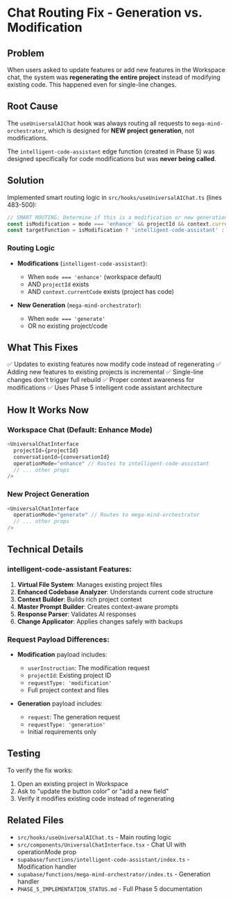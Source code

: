 # Chat Routing Fix - Generation vs. Modification

## Problem
When users asked to update features or add new features in the Workspace chat, the system was **regenerating the entire project** instead of modifying existing code. This happened even for single-line changes.

## Root Cause
The `useUniversalAIChat` hook was always routing all requests to `mega-mind-orchestrator`, which is designed for **NEW project generation**, not modifications.

The `intelligent-code-assistant` edge function (created in Phase 5) was designed specifically for code modifications but was **never being called**.

## Solution
Implemented smart routing logic in `src/hooks/useUniversalAIChat.ts` (lines 483-500):

```typescript
// SMART ROUTING: Determine if this is a modification or new generation
const isModification = mode === 'enhance' && projectId && context.currentCode;
const targetFunction = isModification ? 'intelligent-code-assistant' : 'mega-mind-orchestrator';
```

### Routing Logic
- **Modifications** (`intelligent-code-assistant`):
  - When `mode === 'enhance'` (workspace default)
  - AND `projectId` exists
  - AND `context.currentCode` exists (project has code)
  
- **New Generation** (`mega-mind-orchestrator`):
  - When `mode === 'generate'`
  - OR no existing project/code

## What This Fixes
✅ Updates to existing features now modify code instead of regenerating
✅ Adding new features to existing projects is incremental
✅ Single-line changes don't trigger full rebuild
✅ Proper context awareness for modifications
✅ Uses Phase 5 intelligent code assistant architecture

## How It Works Now

### Workspace Chat (Default: Enhance Mode)
```typescript
<UniversalChatInterface
  projectId={projectId}
  conversationId={conversationId}
  operationMode="enhance" // Routes to intelligent-code-assistant
  // ... other props
/>
```

### New Project Generation
```typescript
<UniversalChatInterface
  operationMode="generate" // Routes to mega-mind-orchestrator
  // ... other props
/>
```

## Technical Details

### intelligent-code-assistant Features:
1. **Virtual File System**: Manages existing project files
2. **Enhanced Codebase Analyzer**: Understands current code structure
3. **Context Builder**: Builds rich project context
4. **Master Prompt Builder**: Creates context-aware prompts
5. **Response Parser**: Validates AI responses
6. **Change Applicator**: Applies changes safely with backups

### Request Payload Differences:
- **Modification** payload includes:
  - `userInstruction`: The modification request
  - `projectId`: Existing project ID
  - `requestType: 'modification'`
  - Full project context and files

- **Generation** payload includes:
  - `request`: The generation request
  - `requestType: 'generation'`
  - Initial requirements only

## Testing
To verify the fix works:
1. Open an existing project in Workspace
2. Ask to "update the button color" or "add a new field"
3. Verify it modifies existing code instead of regenerating

## Related Files
- `src/hooks/useUniversalAIChat.ts` - Main routing logic
- `src/components/UniversalChatInterface.tsx` - Chat UI with operationMode prop
- `supabase/functions/intelligent-code-assistant/index.ts` - Modification handler
- `supabase/functions/mega-mind-orchestrator/index.ts` - Generation handler
- `PHASE_5_IMPLEMENTATION_STATUS.md` - Full Phase 5 documentation
